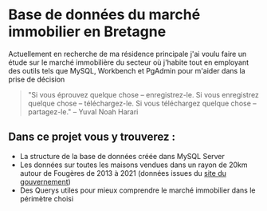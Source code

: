 # Base de données du marché immobilier en Bretagne



Actuellement en recherche de ma résidence principale j'ai voulu faire un étude sur le marché immobilière du secteur où j'habite tout en employant des outils tels que MySQL, Workbench et  PgAdmin pour m'aider dans la prise de décision

>"Si vous éprouvez quelque chose – enregistrez-le. Si vous enregistrez quelque chose – téléchargez-le. Si vous téléchargez quelque chose – partagez-le." – Yuval Noah Harari

## Dans ce projet vous y trouverez :
* La structure de la base de données créée dans MySQL Server
*  Les données sur toutes les maisons vendues dans un rayon de 20km autour de Fougères de 2013 à 2021 (données issues du [site du gouvernement](https://www.impots.gouv.fr/portail/particulier))
* Des Querys utiles pour mieux comprendre le marché immobilier dans le périmètre choisi 

